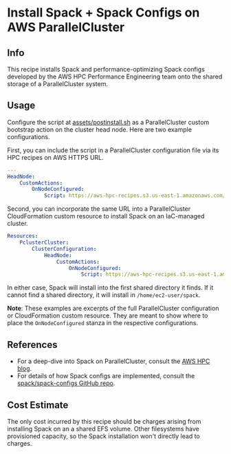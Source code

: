 # Install Spack + Spack Configs on AWS ParallelCluster

## Info

This recipe installs Spack and performance-optimizing Spack configs developed by the AWS HPC Performance Engineering team onto the shared storage of a ParallelCluster system. 

## Usage

Configure the script at [assets/postinstall.sh](assets/postinstall.sh) as a ParallelCluster custom bootstrap action on the cluster head node. Here are two example configurations.

First, you can include the script in a ParallelCluster configuration file via its HPC recipes on AWS HTTPS URL. 

```yaml
---
HeadNode:
    CustomActions:
        OnNodeConfigured:
            Script: https://aws-hpc-recipes.s3.us-east-1.amazonaws.com/main/recipes/env/spack/assets/postinstall.sh
```

Second, you can incorporate the same URL into a ParallelCluster CloudFormation custom resource to install Spack on an IaC-managed cluster. 

```yaml
Resources:
    PclusterCluster:
        ClusterConfiguration:
            HeadNode:
                CustomActions:
                    OnNodeConfigured:
                        Script: https://aws-hpc-recipes.s3.us-east-1.amazonaws.com/main/recipes/env/spack/assets/postinstall.sh
```

In either case, Spack will install into the first shared directory it finds. If it cannot find a shared directory, it will install in `/home/ec2-user/spack`. 

**Note**: These examples are excerpts of the full ParallelCluster configuration or CloudFormation custom resource. They are meant to show where to place the `OnNodeConfigured` stanza in the respective configurations. 

## References

* For a deep-dive into Spack on ParallelCluster, consult the [AWS HPC blog](https://aws.amazon.com/blogs/hpc/install-optimized-software-with-spack-configs-for-aws-parallelcluster/).
* For details of how Spack configs are implemented, consult the [spack/spack-configs GitHub repo](https://github.com/spack/spack-configs/tree/main/AWS/parallelcluster).

## Cost Estimate

The only cost incurred by this recipe should be charges arising from installing Spack on an a shared EFS volume. Other filesystems have provisioned capacity, so the Spack installation won't directly lead to charges.
